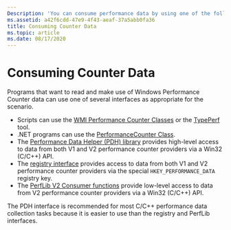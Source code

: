 ```yaml
---
Description: 'You can consume performance data by using one of the following interfaces: The Performance Data Helper (PDH) interface, which provides high-level access to data from both version 1 and version 2 performance counter providers.The registry interface, which provides low-level access to data from performance counter providers.The performance library interface, which provides direct access to data from version 2 performance counter providers.The PDH interface is easier to use than the registry interface and is recommended for most performance data collection tasks. The PDH interface is essentially a higher-level abstraction of the functionality that the registry interface provides. Use the performance library interface only if you cannot use the PDH abstraction-layer functions.'
ms.assetid: a42f6cdd-47e9-4f43-aeaf-37a5abb0fa36
title: Consuming Counter Data
ms.topic: article
ms.date: 08/17/2020
---
```


# Consuming Counter Data

Programs that want to read and make use of Windows Performance Counter data can use one of several interfaces as appropriate for the scenario.

- Scripts can use the [WMI Performance Counter Classes](/windows/desktop/WmiSdk/monitoring-performance-data) or the [TypePerf](/windows-server/administration/windows-commands/typeperf) tool.
- .NET programs can use the [PerformanceCounter Class](/dotnet/api/system.diagnostics.performancecounter).
- The [Performance Data Helper (PDH) library](using-the-pdh-functions-to-consume-counter-data.md) provides high-level access to data from both V1 and V2 performance counter providers via a Win32 (C/C++) API.
- The [registry interface](using-the-registry-functions-to-consume-counter-data.md) provides access to data from both V1 and V2 performance counter providers via the special `HKEY_PERFORMANCE_DATA` registry key.
- The [PerfLib V2 Consumer functions](using-the-perflib-functions-to-consume-counter-data.md) provide low-level access to data from V2 performance counter providers via a Win32 (C/C++) API.

The PDH interface is recommended for most C/C++ performance data collection tasks because it is easier to use than the registry and PerfLib interfaces.

